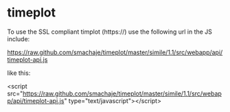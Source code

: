 timeplot
========

To use the SSL compliant timplot (https://) use the following url in the JS include:

https://raw.github.com/smachaje/timeplot/master/simile/1.1/src/webapp/api/timeplot-api.js

like this:

&lt;script src="https://raw.github.com/smachaje/timeplot/master/simile/1.1/src/webapp/api/timeplot-api.js"
       type="text/javascript">&lt;/script>
